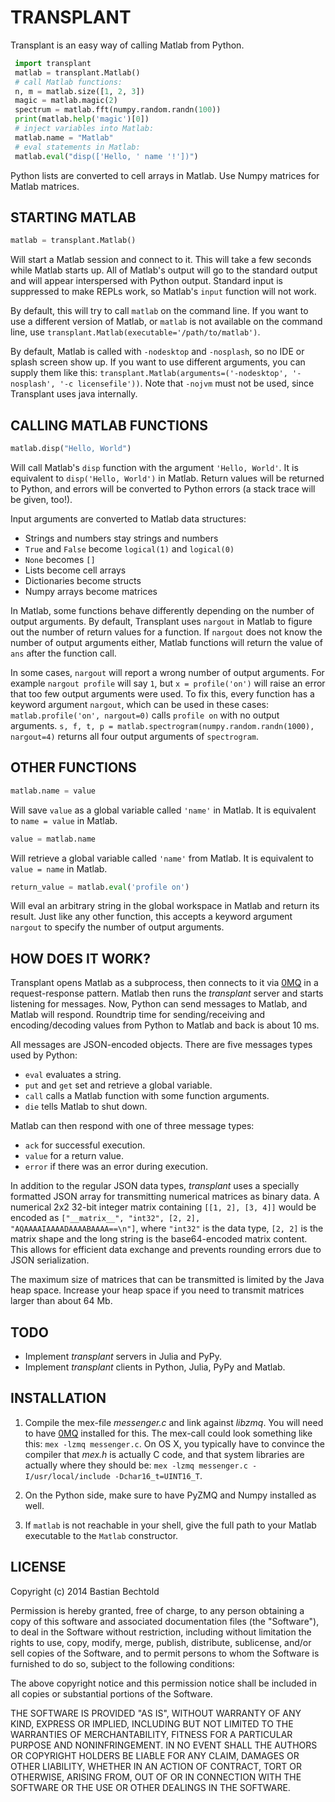 TRANSPLANT
==========

Transplant is an easy way of calling Matlab from Python.

```python
 import transplant
 matlab = transplant.Matlab()
 # call Matlab functions:
 n, m = matlab.size([1, 2, 3])
 magic = matlab.magic(2)
 spectrum = matlab.fft(numpy.random.randn(100))
 print(matlab.help('magic')[0])
 # inject variables into Matlab:
 matlab.name = "Matlab"
 # eval statements in Matlab:
 matlab.eval("disp(['Hello, ' name '!'])")
```

Python lists are converted to cell arrays in Matlab. Use Numpy matrices for Matlab matrices.

STARTING MATLAB
----------------

```python
matlab = transplant.Matlab()
```

Will start a Matlab session and connect to it. This will take a few seconds while Matlab starts up. All of Matlab's output will go to the standard output and will appear interspersed with Python output. Standard input is suppressed to make REPLs work, so Matlab's `input` function will not work.

By default, this will try to call `matlab` on the command line. If you want to use a different version of Matlab, or `matlab` is not available on the command line, use `transplant.Matlab(executable='/path/to/matlab')`.

By default, Matlab is called with `-nodesktop` and `-nosplash`, so no IDE or splash screen show up. If you want to use different arguments, you can supply them like this: `transplant.Matlab(arguments=('-nodesktop', '-nosplash', '-c licensefile'))`. Note that `-nojvm` must not be used, since Transplant uses java internally.

CALLING MATLAB FUNCTIONS
------------------------

```python
matlab.disp("Hello, World")
```

Will call Matlab's `disp` function with the argument `'Hello, World'`. It is equivalent to `disp('Hello, World')` in Matlab. Return values will be returned to Python, and errors will be converted to Python errors (a stack trace will be given, too!).

Input arguments are converted to Matlab data structures:

- Strings and numbers stay strings and numbers
- `True` and `False` become `logical(1)` and `logical(0)`
- `None` becomes `[]`
- Lists become cell arrays
- Dictionaries become structs
- Numpy arrays become matrices

In Matlab, some functions behave differently depending on the number of output arguments. By default, Transplant uses `nargout` in Matlab to figure out the number of return values for a function. If `nargout` does not know the number of output arguments either, Matlab functions will return the value of `ans` after the function call.

In some cases, `nargout` will report a wrong number of output arguments. For example `nargout profile` will say `1`, but `x = profile('on')` will raise an error that too few output arguments were used. To fix this, every function has a keyword argument `nargout`, which can be used in these cases: `matlab.profile('on', nargout=0)` calls `profile on` with no output arguments. `s, f, t, p = matlab.spectrogram(numpy.random.randn(1000), nargout=4)` returns all four output arguments of `spectrogram`.

OTHER FUNCTIONS
---------------

```python
matlab.name = value
```

Will save `value` as a global variable called `'name'` in Matlab. It is equivalent to `name = value` in Matlab.

```python
value = matlab.name
```

Will retrieve a global variable called `'name'` from Matlab. It is equivalent to `value = name` in Matlab.

```python
return_value = matlab.eval('profile on')
```

Will eval an arbitrary string in the global workspace in Matlab and return its result. Just like any other function, this accepts a keyword argument `nargout` to specify the number of output arguments.


HOW DOES IT WORK?
-----------------

Transplant opens Matlab as a subprocess, then connects to it via [0MQ](http://zeromq.org/) in a request-response pattern. Matlab then runs the _transplant_ server and starts listening for messages. Now, Python can send messages to Matlab, and Matlab will respond. Roundtrip time for sending/receiving and encoding/decoding values from Python to Matlab and back is about 10 ms.

All messages are JSON-encoded objects. There are five messages types used by Python: 

* `eval` evaluates a string.
* `put` and `get` set and retrieve a global variable.
* `call` calls a Matlab function with some function arguments.
* `die` tells Matlab to shut down.

Matlab can then respond with one of three message types:

* `ack` for successful execution.
* `value` for a return value.
* `error` if there was an error during execution.

In addition to the regular JSON data types, _transplant_ uses a specially formatted JSON array for transmitting numerical matrices as binary data. A numerical 2x2 32-bit integer matrix containing `[[1, 2], [3, 4]]` would be encoded as `["__matrix__", "int32", [2, 2], "AQAAAAIAAAADAAAABAAAA==\n"]`, where `"int32"` is the data type, `[2, 2]` is the matrix shape and the long string is the base64-encoded matrix content. This allows for efficient data exchange and prevents rounding errors due to JSON serialization.

The maximum size of matrices that can be transmitted is limited by the Java heap space. Increase your heap space if you need to transmit matrices larger than about 64 Mb.

TODO
----

- Implement _transplant_ servers in Julia and PyPy.
- Implement _transplant_ clients in Python, Julia, PyPy and Matlab.

INSTALLATION
------------

1. Compile the mex-file _messenger.c_ and link against _libzmq_. You will need to have [0MQ](http://zeromq.org) installed for this. The mex-call could look something like this: `mex -lzmq messenger.c`. On OS X, you typically have to convince the compiler that _mex.h_ is actually C code, and that system libraries are actually where they should be: `mex -lzmq messenger.c -I/usr/local/include -Dchar16_t=UINT16_T`.

2. On the Python side, make sure to have PyZMQ and Numpy installed as well.

3. If `matlab` is not reachable in your shell, give the full path to your Matlab executable to the `Matlab` constructor.

LICENSE
-------

Copyright (c) 2014 Bastian Bechtold

Permission is hereby granted, free of charge, to any person obtaining a copy
of this software and associated documentation files (the "Software"), to deal
in the Software without restriction, including without limitation the rights
to use, copy, modify, merge, publish, distribute, sublicense, and/or sell
copies of the Software, and to permit persons to whom the Software is
furnished to do so, subject to the following conditions:

The above copyright notice and this permission notice shall be included in
all copies or substantial portions of the Software.

THE SOFTWARE IS PROVIDED "AS IS", WITHOUT WARRANTY OF ANY KIND, EXPRESS OR
IMPLIED, INCLUDING BUT NOT LIMITED TO THE WARRANTIES OF MERCHANTABILITY,
FITNESS FOR A PARTICULAR PURPOSE AND NONINFRINGEMENT. IN NO EVENT SHALL THE
AUTHORS OR COPYRIGHT HOLDERS BE LIABLE FOR ANY CLAIM, DAMAGES OR OTHER
LIABILITY, WHETHER IN AN ACTION OF CONTRACT, TORT OR OTHERWISE, ARISING FROM,
OUT OF OR IN CONNECTION WITH THE SOFTWARE OR THE USE OR OTHER DEALINGS IN
THE SOFTWARE.
